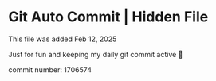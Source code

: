 # Git Auto Commit | Hidden File

This file was added Feb 12, 2025

Just for fun and keeping my daily git commit active 🤪

commit number: 1706574
